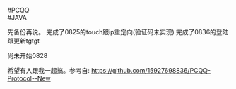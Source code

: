 #PCQQ  
#JAVA

先备份再说。
完成了0825的touch跟ip重定向(验证码未实现)
完成了0836的登陆跟更新tgtgt

尚未开始0828


希望有人跟我一起搞。参考自:
https://github.com/15927698836/PCQQ-Protocol--New
